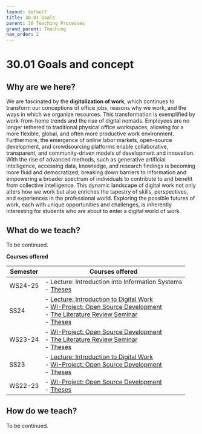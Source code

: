 ```yaml
---
layout: default
title: 30.01 Goals
parent: 30 Teaching Processes
grand_parent: Teaching
nav_order: 2
---
```


# 30.01 Goals and concept

## Why are we here?

We are fascinated by the **digitalization of work**, which continues to transform our conceptions of office jobs, reasons why we work, and the ways in which we organize resources.
This transformation is exemplified by work-from-home trends and the rise of digital nomads.
Employees are no longer tethered to traditional physical office workspaces, allowing for a more flexible, global, and often more productive work environment.
Furthermore, the emergence of online labor markets, open-source development, and crowdsourcing platforms enable collaborative, transparent, and community-driven models of development and innovation.
With the rise of advanced methods, such as generative artificial intelligence, accessing data, knowledge, and research findings is becoming more fluid and democratized, breaking down barriers to information and empowering a broader spectrum of individuals to contribute to and benefit from collective intelligence.
This dynamic landscape of digital work not only alters how we work but also enriches the tapestry of skills, perspectives, and experiences in the professional world.
Exploring the possible futures of work, each with unique opportunities and challenges, is inherently interesting for students who are about to enter a digital world of work.

<!--
Our goal is to ...
create learning environments that afford  ... and effective learning experience 
-->

## What do we teach?

To be continued.

**Courses offered**

**Semester** | **Courses offered** |
--- | --- |
WS24-25 | - Lecture: Introduction into Information Systems <br> - [Theses](../35_theses.html) |
SS24 | - [Lecture: Introduction to Digital Work](../32_lectures/32.02.idw-ss24.html) <br> - [WI-Project: Open Source Development](../33_projects/33.03.osd-ss24.html) <br> - [The Literature Review Seminar](../34_seminars/34.03.lrsem-ss24.html) <br> - [Theses](../35_theses.html) |
WS23-24 | - [WI-Project: Open Source Development](../33_projects/33.02.osd-ws23-24.html) <br> - [The Literature Review Seminar](../34_seminars/34.02.lrsem-ws23-24.html) <br> - [Theses](../35_theses.html) |
SS23 | - [Lecture: Introduction to Digital Work](../32_lectures/32.01.idw-ss23.html) <br> - [WI-Project: Open Source Development](../33_projects/33.01.osd-ss23.html) <br> - [Theses](../35_theses.html) |
WS22-23 | - [WI-Project: Open Source Development](../34_seminars/34.01.lrsem-ws22-23.html) <br> - [Theses](../35_theses.html) |

## How do we teach?

To be continued.
